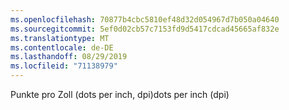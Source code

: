 ```yaml
---
ms.openlocfilehash: 70877b4cbc5810ef48d32d054967d7b050a04640
ms.sourcegitcommit: 5ef0d02cb57c7153fd9d5417cdcad45665af832e
ms.translationtype: MT
ms.contentlocale: de-DE
ms.lasthandoff: 08/29/2019
ms.locfileid: "71138979"
---
```

<span data-ttu-id="7313a-101">Punkte pro Zoll (dots per inch, dpi)</span><span class="sxs-lookup"><span data-stu-id="7313a-101">dots per inch (dpi)</span></span>